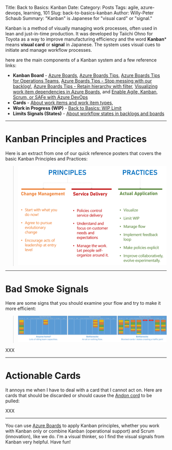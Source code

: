 Title: Back to Basics: Kanban
Date: <YYYY-MM-DD>
Category: Posts 
Tags: agile, azure-devops, learning, 101
Slug: back-to-basics-kanban
Author: Willy-Peter Schaub
Summary: "Kanban" is Japanese for "visual card" or "signal."

Kanban is a method of visually managing work processes, often used in lean and just-in-time production. It was developed by Taiichi Ohno for Toyota as a way to improve manufacturing efficiency and the word **Kanban*** means **visual card** or **signal** in Japanese. The system uses visual cues to initiate and manage workflow processes.

here are the main components of a Kanban system and a few reference links:

- **Kanban Board** - [Azure Boards](https://azure.microsoft.com/en-us/products/devops/boards/), [Azure Boards Tips](/azure-boards-tips.html), [Azure Boards Tips for Operations Teams](/azure-boards-tips-operations-team.html), [Azure Boards Tips - Stop messing with our backlog!](/azure-boards-tips-stop-messing-with-our-backlog.html), [Azure Boards Tips - Retain hierarchy with filter](/azure-boards-tips-retain-hierarchy-with-filter.html), [Visualizing work item dependencies in Azure Boards](/azure-devops-dependencies.html), and [Enable Agile, Kanban, Scrum, or SAFe with Azure DevOps](/agile-planning-choice.html)
- **Cards** - [About work items and work item types](https://learn.microsoft.com/en-us/azure/devops/boards/work-items/about-work-items?view=azure-devops&tabs=agile-process), 
- **Work in Progress (WIP)** - [Back to Basics: WIP Limit](/back-to-basics-wip-limit.html) 
- **Limits  Signals (States)** - [About workflow states in backlogs and boards](https://learn.microsoft.com/en-us/azure/devops/boards/work-items/workflow-and-state-categories?view=azure-devops&tabs=agile-process) 

---

# Kanban Principles and Practices

Here is an extract from one of our quick reference posters that covers the basic Kanban Principles and Practices:

> ![Principles and Practices](../images/back-to-basics-kanban-1.png) 

---

# Bad Smoke Signals

Here are some signs that you should examine your flow and try to make it more efficient:

> ![Bad Flows](../images/back-to-basics-kanban-2.png) 

XXX

---

# Actionable Cards

It annoys me when I have to deal with a card that I cannot act on. Here are cards that should be discarded or should cause the [Andon cord](https://en.wikipedia.org/wiki/Andon_(manufacturing)) to be pulled:

XXX



---

You can use [Azure Boards](https://azure.microsoft.com/en-us/products/devops/boards/) to apply Kanban principles, whether you work with Kanban only or combine Kanban (operational support) and Scrum (innovation), like we do. I'm a visual thinker, so I find the visual signals from Kanban very helpful. Have fun!


